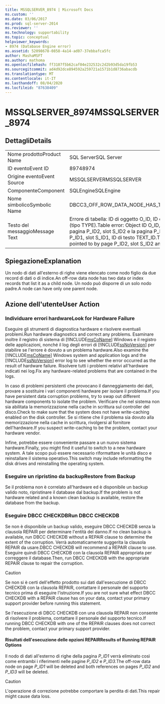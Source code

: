 ```yaml
---
title: MSSQLSERVER_8974 | Microsoft Docs
ms.custom: ''
ms.date: 03/06/2017
ms.prod: sql-server-2014
ms.reviewer: ''
ms.technology: supportability
ms.topic: conceptual
helpviewer_keywords:
- 8974 (Database Engine error)
ms.assetid: 52098678-0858-4a14-ad07-37ebbafca5fc
author: MashaMSFT
ms.author: mathoma
ms.openlocfilehash: ff3107f5b62caf04e232532c2d2b93d5da19fb53
ms.sourcegitcommit: ad4d92dce894592a259721a1571b1d8736abacdb
ms.translationtype: MT
ms.contentlocale: it-IT
ms.lasthandoff: 08/04/2020
ms.locfileid: "87638409"
---
```

# <a name="mssqlserver_8974"></a><span data-ttu-id="1804d-102">MSSQLSERVER_8974</span><span class="sxs-lookup"><span data-stu-id="1804d-102">MSSQLSERVER_8974</span></span>
    
## <a name="details"></a><span data-ttu-id="1804d-103">Dettagli</span><span class="sxs-lookup"><span data-stu-id="1804d-103">Details</span></span>  
  
|||  
|-|-|  
|<span data-ttu-id="1804d-104">Nome prodotto</span><span class="sxs-lookup"><span data-stu-id="1804d-104">Product Name</span></span>|<span data-ttu-id="1804d-105">SQL Server</span><span class="sxs-lookup"><span data-stu-id="1804d-105">SQL Server</span></span>|  
|<span data-ttu-id="1804d-106">ID evento</span><span class="sxs-lookup"><span data-stu-id="1804d-106">Event ID</span></span>|<span data-ttu-id="1804d-107">8974</span><span class="sxs-lookup"><span data-stu-id="1804d-107">8974</span></span>|  
|<span data-ttu-id="1804d-108">Origine evento</span><span class="sxs-lookup"><span data-stu-id="1804d-108">Event Source</span></span>|<span data-ttu-id="1804d-109">MSSQLSERVER</span><span class="sxs-lookup"><span data-stu-id="1804d-109">MSSQLSERVER</span></span>|  
|<span data-ttu-id="1804d-110">Componente</span><span class="sxs-lookup"><span data-stu-id="1804d-110">Component</span></span>|<span data-ttu-id="1804d-111">SQLEngine</span><span class="sxs-lookup"><span data-stu-id="1804d-111">SQLEngine</span></span>|  
|<span data-ttu-id="1804d-112">Nome simbolico</span><span class="sxs-lookup"><span data-stu-id="1804d-112">Symbolic Name</span></span>|<span data-ttu-id="1804d-113">DBCC3_OFF_ROW_DATA_NODE_HAS_TWO_PARENTS</span><span class="sxs-lookup"><span data-stu-id="1804d-113">DBCC3_OFF_ROW_DATA_NODE_HAS_TWO_PARENTS</span></span>|  
|<span data-ttu-id="1804d-114">Testo del messaggio</span><span class="sxs-lookup"><span data-stu-id="1804d-114">Message Text</span></span>|<span data-ttu-id="1804d-115">Errore di tabella: ID di oggetto O_ID, ID di indice I_ID, ID di partizione PN_ID, ID di unità di allocazione A_ID (tipo TYPE).</span><span class="sxs-lookup"><span data-stu-id="1804d-115">Table error: Object ID O_ID, index ID I_ID, partition ID PN_ID, alloc unit ID A_ID (type TYPE).</span></span> <span data-ttu-id="1804d-116">La pagina P_ID2, slot S_ID2 e la pagina P_ID3, slot P_ID3 puntano al nodo di dati all'esterno di righe alla pagina P_ID1, slot S_ID1, ID di testo TEXT_ID.</span><span class="sxs-lookup"><span data-stu-id="1804d-116">The off-row data node at page P_ID1, slot S_ID1, text ID TEXT_ID is pointed to by page P_ID2, slot S_ID2 and by page P_ID3, slot P_ID3.</span></span>|  
  
## <a name="explanation"></a><span data-ttu-id="1804d-117">Spiegazione</span><span class="sxs-lookup"><span data-stu-id="1804d-117">Explanation</span></span>  
 <span data-ttu-id="1804d-118">Un nodo di dati all'esterno di righe viene elencato come nodo figlio da due record di dati o di indice.</span><span class="sxs-lookup"><span data-stu-id="1804d-118">An off-row data node has two data or index records that list it as a child node.</span></span> <span data-ttu-id="1804d-119">Un nodo può disporre di un solo nodo padre.</span><span class="sxs-lookup"><span data-stu-id="1804d-119">A node can have only one parent node.</span></span>  
  
## <a name="user-action"></a><span data-ttu-id="1804d-120">Azione dell'utente</span><span class="sxs-lookup"><span data-stu-id="1804d-120">User Action</span></span>  
  
### <a name="look-for-hardware-failure"></a><span data-ttu-id="1804d-121">Individuare errori hardware</span><span class="sxs-lookup"><span data-stu-id="1804d-121">Look for Hardware Failure</span></span>  
 <span data-ttu-id="1804d-122">Eseguire gli strumenti di diagnostica hardware e risolvere eventuali problemi.</span><span class="sxs-lookup"><span data-stu-id="1804d-122">Run hardware diagnostics and correct any problems.</span></span> <span data-ttu-id="1804d-123">Esaminare inoltre il registro di sistema di [!INCLUDE[msCoName](../../includes/msconame-md.md)] Windows e il registro delle applicazioni, nonché il log degli errori di [!INCLUDE[ssNoVersion](../../includes/ssnoversion-md.md)] per stabilire se l'errore è dovuto a un problema hardware.</span><span class="sxs-lookup"><span data-stu-id="1804d-123">Also examine the [!INCLUDE[msCoName](../../includes/msconame-md.md)] Windows system and application logs and the [!INCLUDE[ssNoVersion](../../includes/ssnoversion-md.md)] error log to see whether the error occurred as the result of hardware failure.</span></span> <span data-ttu-id="1804d-124">Risolvere tutti i problemi relativi all'hardware indicati nei log.</span><span class="sxs-lookup"><span data-stu-id="1804d-124">Fix any hardware-related problems that are contained in the logs.</span></span>  
  
 <span data-ttu-id="1804d-125">In caso di problemi persistenti che provocano il danneggiamento dei dati, provare a sostituire i vari componenti hardware per isolare il problema.</span><span class="sxs-lookup"><span data-stu-id="1804d-125">If you have persistent data corruption problems, try to swap out different hardware components to isolate the problem.</span></span> <span data-ttu-id="1804d-126">Verificare che nel sistema non sia abilitata la memorizzazione nella cache in scrittura sul controller del disco.</span><span class="sxs-lookup"><span data-stu-id="1804d-126">Check to make sure that the system does not have write-caching enabled on the disk controller.</span></span> <span data-ttu-id="1804d-127">Se si ritiene che il problema sia dovuto alla memorizzazione nella cache in scrittura, rivolgersi al fornitore dell'hardware.</span><span class="sxs-lookup"><span data-stu-id="1804d-127">If you suspect write-caching to be the problem, contact your hardware vendor.</span></span>  
  
 <span data-ttu-id="1804d-128">Infine, potrebbe essere conveniente passare a un nuovo sistema hardware.</span><span class="sxs-lookup"><span data-stu-id="1804d-128">Finally, you might find it useful to switch to a new hardware system.</span></span> <span data-ttu-id="1804d-129">A tale scopo può essere necessario riformattare le unità disco e reinstallare il sistema operativo.</span><span class="sxs-lookup"><span data-stu-id="1804d-129">This switch may include reformatting the disk drives and reinstalling the operating system.</span></span>  
  
### <a name="restore-from-backup"></a><span data-ttu-id="1804d-130">Eseguire un ripristino da backup</span><span class="sxs-lookup"><span data-stu-id="1804d-130">Restore from Backup</span></span>  
 <span data-ttu-id="1804d-131">Se il problema non è correlato all'hardware ed è disponibile un backup valido noto, ripristinare il database dal backup.</span><span class="sxs-lookup"><span data-stu-id="1804d-131">If the problem is not hardware related and a known clean backup is available, restore the database from the backup.</span></span>  
  
### <a name="run-dbcc-checkdb"></a><span data-ttu-id="1804d-132">Eseguire DBCC CHECKDB</span><span class="sxs-lookup"><span data-stu-id="1804d-132">Run DBCC CHECKDB</span></span>  
 <span data-ttu-id="1804d-133">Se non è disponibile un backup valido, eseguire DBCC CHECKDB senza la clausola REPAIR per determinare l'entità del danno.</span><span class="sxs-lookup"><span data-stu-id="1804d-133">If no clean backup is available, run DBCC CHECKDB without a REPAIR clause to determine the extent of the corruption.</span></span> <span data-ttu-id="1804d-134">Verrà automaticamente suggerita la clausola REPAIR da usare.</span><span class="sxs-lookup"><span data-stu-id="1804d-134">DBCC CHECKDB will recommend a REPAIR clause to use.</span></span> <span data-ttu-id="1804d-135">Eseguire quindi DBCC CHECKDB con la clausola REPAIR appropriata per correggere il database.</span><span class="sxs-lookup"><span data-stu-id="1804d-135">Then, run DBCC CHECKDB with the appropriate REPAIR clause to repair the corruption.</span></span>  
  
> [!CAUTION]  
>  <span data-ttu-id="1804d-136">Se non si è certi dell'effetto prodotto sui dati dall'esecuzione di DBCC CHECKDB con la clausola REPAIR, contattare il personale del supporto tecnico prima di eseguire l'istruzione.</span><span class="sxs-lookup"><span data-stu-id="1804d-136">If you are not sure what effect DBCC CHECKDB with a REPAIR clause has on your data, contact your primary support provider before running this statement.</span></span>  
  
 <span data-ttu-id="1804d-137">Se l'esecuzione di DBCC CHECKDB con una clausola REPAIR non consente di risolvere il problema, contattare il personale del supporto tecnico.</span><span class="sxs-lookup"><span data-stu-id="1804d-137">If running DBCC CHECKDB with one of the REPAIR clauses does not correct the problem, contact your primary support provider.</span></span>  
  
#### <a name="results-of-running-repair-options"></a><span data-ttu-id="1804d-138">Risultati dell'esecuzione delle opzioni REPAIR</span><span class="sxs-lookup"><span data-stu-id="1804d-138">Results of Running REPAIR Options</span></span>  
 <span data-ttu-id="1804d-139">Il nodo di dati all'esterno di righe della pagina *P_ID1* verrà eliminato così come entrambi i riferimenti nelle pagine *P_ID2* e *P_ID3*.</span><span class="sxs-lookup"><span data-stu-id="1804d-139">The off-row data node on page *P_ID1* will be deleted and both references on pages *P_ID2* and *P_ID3* will be deleted.</span></span>  
  
> [!CAUTION]  
>  <span data-ttu-id="1804d-140">L'operazione di correzione potrebbe comportare la perdita di dati.</span><span class="sxs-lookup"><span data-stu-id="1804d-140">This repair might cause data loss.</span></span>  
  
  
